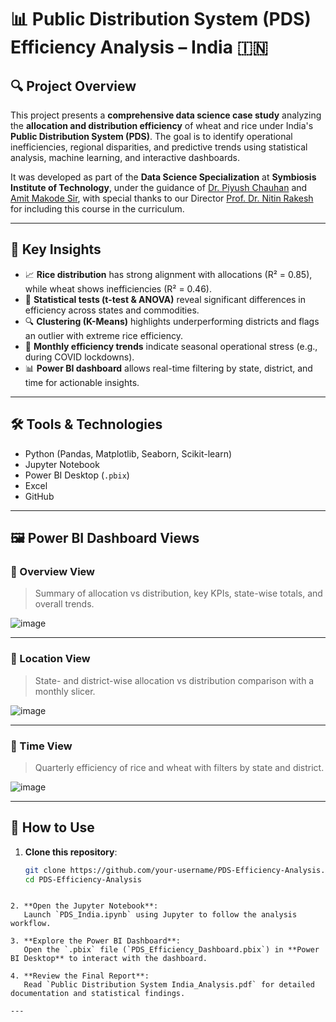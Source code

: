 # 📊 Public Distribution System (PDS) Efficiency Analysis – India 🇮🇳

## 🔍 Project Overview

This project presents a **comprehensive data science case study** analyzing the **allocation and distribution efficiency** of wheat and rice under India's **Public Distribution System (PDS)**. The goal is to identify operational inefficiencies, regional disparities, and predictive trends using statistical analysis, machine learning, and interactive dashboards.

It was developed as part of the **Data Science Specialization** at **Symbiosis Institute of Technology**, under the guidance of [Dr. Piyush Chauhan](https://www.linkedin.com/in/piyush-chauhan-b5aa1544/) and [Amit Makode Sir](https://www.linkedin.com/in/amitmakode/), with special thanks to our Director [Prof. Dr. Nitin Rakesh](https://www.linkedin.com/in/dr-nitin-rakesh-67a4297a/) for including this course in the curriculum.

---

## 🧠 Key Insights

- 📈 **Rice distribution** has strong alignment with allocations (R² = 0.85), while wheat shows inefficiencies (R² = 0.46).
- 🧪 **Statistical tests (t-test & ANOVA)** reveal significant differences in efficiency across states and commodities.
- 🔍 **Clustering (K-Means)** highlights underperforming districts and flags an outlier with extreme rice efficiency.
- 📆 **Monthly efficiency trends** indicate seasonal operational stress (e.g., during COVID lockdowns).
- 📊 **Power BI dashboard** allows real-time filtering by state, district, and time for actionable insights.

---

## 🛠️ Tools & Technologies

- Python (Pandas, Matplotlib, Seaborn, Scikit-learn)
- Jupyter Notebook
- Power BI Desktop (`.pbix`)
- Excel
- GitHub

---

## 🖼️ Power BI Dashboard Views

### 🔹 Overview View
> Summary of allocation vs distribution, key KPIs, state-wise totals, and overall trends.

![image](https://github.com/user-attachments/assets/731d6814-3052-4649-a299-b6c21a34bdce)

---

### 🔹 Location View
> State- and district-wise allocation vs distribution comparison with a monthly slicer.

![image](https://github.com/user-attachments/assets/f9aef689-3451-4036-a87a-80007647c3c5)

---

### 🔹 Time View
> Quarterly efficiency of rice and wheat with filters by state and district.

![image](https://github.com/user-attachments/assets/995e91ae-2d45-44b8-8750-b96df297fbf8)

---

## 🧪 How to Use

1. **Clone this repository**:
   ```bash
   git clone https://github.com/your-username/PDS-Efficiency-Analysis.git
   cd PDS-Efficiency-Analysis
````

2. **Open the Jupyter Notebook**:
   Launch `PDS_India.ipynb` using Jupyter to follow the analysis workflow.

3. **Explore the Power BI Dashboard**:
   Open the `.pbix` file (`PDS_Efficiency_Dashboard.pbix`) in **Power BI Desktop** to interact with the dashboard.

4. **Review the Final Report**:
   Read `Public Distribution System India_Analysis.pdf` for detailed documentation and statistical findings.

---
